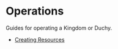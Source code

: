 # Operations

Guides for operating a Kingdom or Duchy.

*   [Creating Resources](creating-resources.md)
